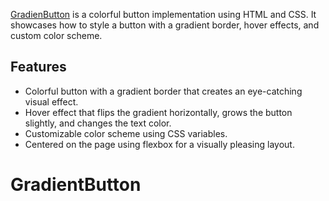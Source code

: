 
[GradienButton](https://replit.com/@prettygenius/GradientButton) is a colorful button implementation using HTML and CSS. It showcases how to style a button with a gradient border, hover effects, and custom color scheme.

## Features

- Colorful button with a gradient border that creates an eye-catching visual effect.
- Hover effect that flips the gradient horizontally, grows the button slightly, and changes the text color.
- Customizable color scheme using CSS variables.
- Centered on the page using flexbox for a visually pleasing layout.
# GradientButton
